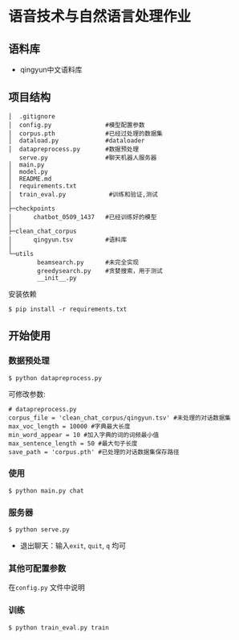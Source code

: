 # 语音技术与自然语言处理作业
## 语料库 
* qingyun中文语料库

## 项目结构

```
│  .gitignore
│  config.py               #模型配置参数
│  corpus.pth              #已经过处理的数据集
│  dataload.py             #dataloader
│  datapreprocess.py       #数据预处理
   serve.py                #聊天机器人服务器
│  main.py               
│  model.py       
│  README.md
│  requirements.txt
│  train_eval.py            #训练和验证,测试
│  
├─checkpoints              
│      chatbot_0509_1437   #已经训练好的模型
│      
├─clean_chat_corpus
│      qingyun.tsv         #语料库
│      
└─utils
        beamsearch.py      #未完全实现
        greedysearch.py    #贪婪搜索，用于测试
        __init__.py
```



安装依赖

```shell
$ pip install -r requirements.txt
```



## 开始使用

### 数据预处理

```shell
$ python datapreprocess.py
```

可修改参数:

```
# datapreprocess.py
corpus_file = 'clean_chat_corpus/qingyun.tsv' #未处理的对话数据集
max_voc_length = 10000 #字典最大长度
min_word_appear = 10 #加入字典的词的词频最小值
max_sentence_length = 50 #最大句子长度
save_path = 'corpus.pth' #已处理的对话数据集保存路径
```

### 使用

```shell
$ python main.py chat 
```

### 服务器
```shell script
$ python serve.py
```

* 退出聊天：输入`exit`, `quit`, `q`  均可

### 其他可配置参数

在`config.py` 文件中说明


### 训练
```
$ python train_eval.py train
```
